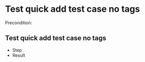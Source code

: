 # Test quick add test case no tags


Precondition: 

## Test quick add test case no tags
* Step
* Result